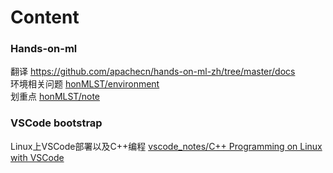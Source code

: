 Content
===============

### Hands-on-ml
翻译 <https://github.com/apachecn/hands-on-ml-zh/tree/master/docs>  
环境相关问题 [honMLST/environment](/honMLST/environment.md)  
划重点 [honMLST/note](/honMLST/note.md)  

### VSCode bootstrap
Linux上VSCode部署以及C++编程 [vscode_notes/C++ Programming on Linux with VSCode](vscode_notes/cpp_vsc_linux.md.md)
